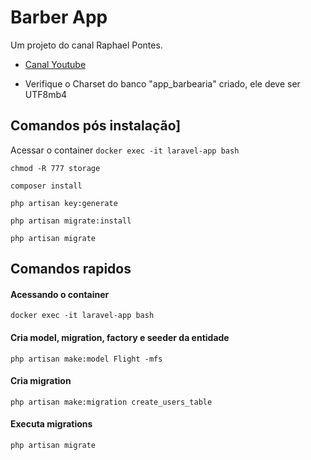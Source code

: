 # Barber App

Um projeto do canal Raphael Pontes.
- [Canal Youtube](https://www.youtube.com/channel/UCv4EWSgNQqqv6HLpGyCkePQ)

- Verifique o Charset do banco "app_barbearia" criado, ele deve ser UTF8mb4

## Comandos pós instalação]
Acessar o container
```docker exec -it laravel-app bash```

```chmod -R 777 storage```

```composer install```

```php artisan key:generate```

```php artisan migrate:install```

```php artisan migrate```

## Comandos rapidos

#### Acessando o container
```docker exec -it laravel-app bash```

#### Cria model, migration, factory e seeder da entidade
```php artisan make:model Flight -mfs```

#### Cria migration
```php artisan make:migration create_users_table```

#### Executa migrations
```php artisan migrate```







